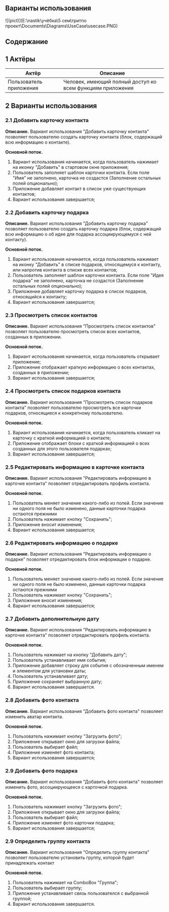## Варианты использования

![(pict)](E:\nastik\учёбка\5 сем\тритпо проект\Documents\Diagrams\UseCase\usecase.PNG)

## Содержание



## 1 Актёры

| Актёр                   | Описание                                                   |
| ----------------------- | ---------------------------------------------------------- |
| Пользователь приложения | Человек, имеющий полный доступ ко всем функциям приложения |

## 2 Варианты использования

### 2.1 Добавить карточку контакта

**Описание.** Вариант использования "Добавить карточку контакта" позволяет пользователю создать карточку контакта (блок, содержащий всю информацию о контакте).

**Основной поток.**

1. Вариант использования начинается, когда пользователь нажимает на иконку "Добавить" в стартовом окне приложения;
2. Пользователь заполняет шаблон карточки контакта. Если поле "Имя" не заполнено, карточка не создастся (Заполнение остальных полей опционально);
3. Приложение добавляет контакт в список уже существующих контактов;
4. Вариант использования завершается;

### 2.2 Добавить карточку подарка

**Описание.** Вариант использования "Добавить карточку подарка" позволяет пользователю создать карточку подарка (блок, содержащий всю информацию о об идее для подарка ассоциирующемуся с ней контакту).

**Основной поток.**

1. Вариант использования начинается, когда пользователь нажимает на иконку "Добавить" в списке подарков, относящемуся к контакту, или напротив контакта в списке всех контактов;
2. Пользователь заполняет шаблон карточки контакта. Если поле "Идея подарка" не заполнено, карточка не создастся (Заполнение остальных полей опционально);
3. Приложение добавляет карточку подарка в список подарков, относящийся к контакту;
4. Вариант использования завершается;

### 2.3 Просмотреть список контактов

**Описание.** Вариант использования "Просмотреть список контактов" позволяет пользователю просмотреть список всех контактов, созданных в приложении.

**Основной поток.**

1. Вариант использования начинается, когда пользователь открывает приложение;
2. Приложение отображает краткую информацию о всех контактах, созданных в приложении;
3. Вариант использования завершается;

### 2.4 Просмотреть список подарков контакта

**Описание.** Вариант использования "Просмотреть список подарков контакта" позволяет пользователю просмотреть все карточки подарков, относящиеся к конкретному пользователю.

**Основной поток.**

1. Вариант использования начинается, когда пользователь кликает на карточку с краткой информацией о контакте;
2. Приложение отображает блоки с краткой информацией о всех созданных для этого пользователя подарках;
3. Вариант использования завершается;

### 2.5 Редактировать информацию в карточке контакта

**Описание.** Вариант использования "Редактировать информацию в карточке контакта" позволяет отредактировать профиль контакта.  

**Основной поток.**

1. Пользователь меняет значение какого-либо из полей. Если значение ни одного поля не было изменено, данные карточки подарка остаются прежними
2. Пользователь нажимает кнопку "Сохранить";
3. Приложение вносит изменения;
4. Вариант использования завершается;

### 2.6 Редактировать информацию о подарке

**Описание.** Вариант использования "Редактировать информацию о подарке" позволяет отредактировать блок информации о подарке.

**Основной поток.**

1. Пользователь меняет значение какого-либо из полей. Если значение ни одного поля не было изменено, данные карточки подарка остаются прежними
2. Пользователь нажимает кнопку "Сохранить";
3. Приложение вносит изменения;
4. Вариант использования завершается;

### 2.7 Добавить дополнительную дату

**Описание.** Вариант использования "Редактировать информацию в карточке контакта" позволяет отредактировать профиль контакта.

**Основной поток.**

1. Пользователь нажимает на кнопку "Добавить дату";
2. Пользователь устанавливает имя события;
3. Приложение добавляет строку для события с обозначенным именем и элементом для установки даты;
4. Пользователь устанавливает дату;
5. Приложение сохраняет выбранную дату;
6. Вариант использования завершается.

### 2.8 Добавить фото контакта

**Описание.** Вариант использования "Добавить фото контакта" позволяет изменить аватар контакта.

**Основной поток.**

1. Пользователь нажимает кнопку "Загрузить фото";
2. Приложение открывает окно для загрузки файла;
3. Пользователь выбирает файл;
4. Приложение изменяет фото контакта;
5. Вариант использования завершается;

### 2.9 Добавить фото подарка

**Описание.** Вариант использования "Добавить фото контакта" позволяет изменить фото, ассоциирующееся с карточкой подарка.

**Основной поток.**

1. Пользователь нажимает кнопку "Загрузить фото";
2. Приложение открывает окно для загрузки файла;
3. Пользователь выбирает файл;
4. Приложение изменяет фото карточки подарка;
5. Вариант использования завершается;

### 2.9 Определить группу контакта

**Описание.** Вариант использования "Определить группу контакта" позволяет пользователю установить группу, которой будет принадлежать контакт

**Основной поток.**

1. Пользователь нажимает на ComboBox "Группа";
2. Пользователь выбирает группу;
3. Приложение устанавливает связь пользователся с выбранной группой;
4. Вариант использования завершается.


